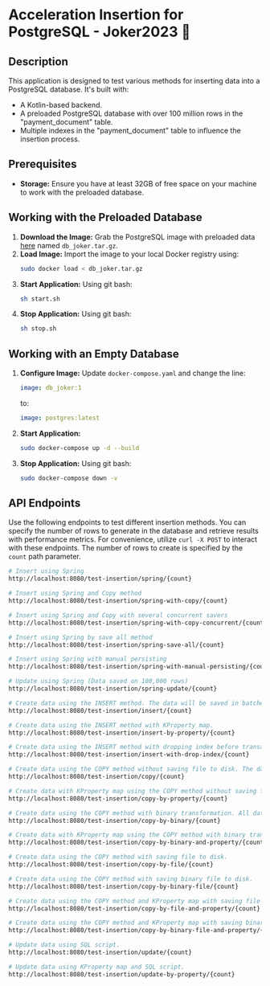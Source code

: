 # Acceleration Insertion for PostgreSQL - Joker2023 🚀

## **Description**

This application is designed to test various methods for inserting data into a PostgreSQL database. It's built with:
- A Kotlin-based backend.
- A preloaded PostgreSQL database with over 100 million rows in the "payment_document" table.
- Multiple indexes in the "payment_document" table to influence the insertion process.

## **Prerequisites**

- **Storage:** Ensure you have at least 32GB of free space on your machine to work with the preloaded database.

## **Working with the Preloaded Database**

1. **Download the Image:** Grab the PostgreSQL image with preloaded data [here](https://disk.yandex.ru/d/lzqUyby5aIFadw) named `db_joker.tar.gz`.
2. **Load Image:** Import the image to your local Docker registry using:
   ```bash
   sudo docker load < db_joker.tar.gz
   ```
3. **Start Application:** Using git bash:
   ```bash
   sh start.sh
   ```
4. **Stop Application:** Using git bash:
   ```bash
   sh stop.sh
   ```

## **Working with an Empty Database**

1. **Configure Image:** Update `docker-compose.yaml` and change the line:
   ```yaml
   image: db_joker:1
   ```
   to:
   ```yaml
   image: postgres:latest
   ```
2. **Start Application:**
   ```bash
   sudo docker-compose up -d --build
   ```
3. **Stop Application:** Using git bash:
   ```bash
   sudo docker-compose down -v
   ```

## **API Endpoints**

Use the following endpoints to test different insertion methods. You can specify the number of rows to generate in the database and retrieve results with performance metrics. For convenience, utilize `curl -X POST` to interact with these endpoints. The number of rows to create is specified by the `count` path parameter.

```bash
# Insert using Spring
http://localhost:8080/test-insertion/spring/{count}

# Insert using Spring and Copy method
http://localhost:8080/test-insertion/spring-with-copy/{count}

# Insert using Spring and Copy with several concurrent savers
http://localhost:8080/test-insertion/spring-with-copy-concurrent/{count}

# Insert using Spring by save all method
http://localhost:8080/test-insertion/spring-save-all/{count}

# Insert using Spring with manual persisting
http://localhost:8080/test-insertion/spring-with-manual-persisting/{count}

# Update using Spring (Data saved on 100,000 rows)
http://localhost:8080/test-insertion/spring-update/{count}

# Create data using the INSERT method. The data will be saved in batches of 100,000 rows.
http://localhost:8080/test-insertion/insert/{count}

# Create data using the INSERT method with KProperty map.
http://localhost:8080/test-insertion/insert-by-property/{count}

# Create data using the INSERT method with dropping index before transaction and recreating it after that. The data will be saved in batches of 100,000 rows.
http://localhost:8080/test-insertion/insert-with-drop-index/{count}

# Create data using the COPY method without saving file to disk. The data will be saved in batches of 100,000 rows.
http://localhost:8080/test-insertion/copy/{count}

# Create data with KProperty map using the COPY method without saving file to disk.
http://localhost:8080/test-insertion/copy-by-property/{count}

# Create data using the COPY method with binary transformation. All data will be saved in one transaction.
http://localhost:8080/test-insertion/copy-by-binary/{count}

# Create data with KProperty map using the COPY method with binary transformation.
http://localhost:8080/test-insertion/copy-by-binary-and-property/{count}

# Create data using the COPY method with saving file to disk.
http://localhost:8080/test-insertion/copy-by-file/{count}

# Create data using the COPY method with saving binary file to disk.
http://localhost:8080/test-insertion/copy-by-binary-file/{count}

# Create data using the COPY method and KProperty map with saving file to disk.
http://localhost:8080/test-insertion/copy-by-file-and-property/{count}

# Create data using the COPY method and KProperty map with saving binary file to disk.
http://localhost:8080/test-insertion/copy-by-binary-file-and-property/{count}

# Update data using SQL script.
http://localhost:8080/test-insertion/update/{count}

# Update data using KProperty map and SQL script. 
http://localhost:8080/test-insertion/update-by-property/{count}
```